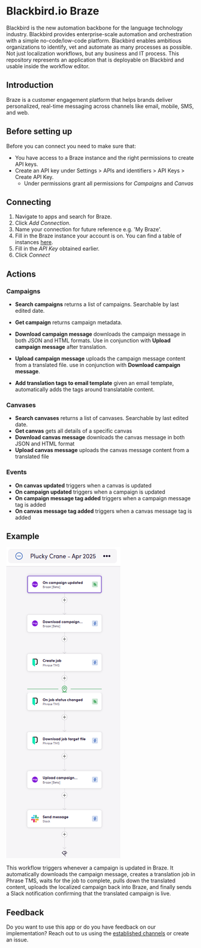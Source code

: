 # Blackbird.io Braze

Blackbird is the new automation backbone for the language technology industry. Blackbird provides enterprise-scale automation and orchestration with a simple no-code/low-code platform. Blackbird enables ambitious organizations to identify, vet and automate as many processes as possible. Not just localization workflows, but any business and IT process. This repository represents an application that is deployable on Blackbird and usable inside the workflow editor.

## Introduction

<!-- begin docs -->

Braze is a customer engagement platform that helps brands deliver personalized, real-time messaging across channels like email, mobile, SMS, and web.

## Before setting up

Before you can connect you need to make sure that:

- You have access to a Braze instance and the right permissions to create API keys.
- Create an API key under Settings > APIs and identifiers > API Keys > Create API Key.
  - Under permissions grant all permissions for _Campaigns_ and _Canvas_

## Connecting

1. Navigate to apps and search for Braze.
2. Click _Add Connection_.
3. Name your connection for future reference e.g. 'My Braze'.
4. Fill in the Braze instance your account is on. You can find a table of instances [here](https://www.braze.com/docs/api/basics/#braze-rest-api-collection).
5. Fill in the _API Key_ obtained earlier.
6. Click _Connect_

## Actions

### Campaigns

- **Search campaigns** returns a list of campaigns. Searchable by last edited date.
- **Get campaign** returns campaign metadata.
- **Download campaign message** downloads the campaign message in both JSON and HTML formats. Use in conjunction with **Upload campaign message** after translation.
- **Upload campaign message** uploads the campaign message content from a translated file. use in conjunction with **Download campaign message**.

- **Add translation tags to email template** given an email template, automatically adds the tags around translatable content.

### Canvases

- **Search canvases** returns a list of canvases. Searchable by last edited date.
- **Get canvas** gets all details of a specific canvas
- **Download canvas message** downloads the canvas message in both JSON and HTML format
- **Upload canvas message** uploads the canvas message content from a translated file

### Events

- **On canvas updated** triggers when a canvas is updated
- **On campaign updated**  triggers when a campaign is updated
- **On campaign message tag added** triggers when a campaign message tag is added
- **On canvas message tag added** triggers when a canvas message tag is added


## Example

![example](Images/README/example.png)

This workflow triggers whenever a campaign is updated in Braze. It automatically downloads the campaign message, creates a translation job in Phrase TMS, waits for the job to complete, pulls down the translated content, uploads the localized campaign back into Braze, and finally sends a Slack notification confirming that the translated campaign is live.

## Feedback

Do you want to use this app or do you have feedback on our implementation? Reach out to us using the [established channels](https://www.blackbird.io/) or create an issue.

<!-- end docs -->
